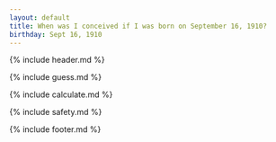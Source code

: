 ```yaml
---
layout: default
title: When was I conceived if I was born on September 16, 1910?
birthday: Sept 16, 1910
---
```


{% include header.md %}

{% include guess.md %}

{% include calculate.md %}

{% include safety.md %}

{% include footer.md %}



